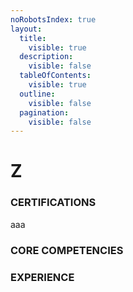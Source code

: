 ```yaml
---
noRobotsIndex: true
layout:
  title:
    visible: true
  description:
    visible: false
  tableOfContents:
    visible: true
  outline:
    visible: false
  pagination:
    visible: false
---
```


# Z

### CERTIFICATIONS

aaa

### CORE COMPETENCIES

### EXPERIENCE
